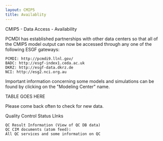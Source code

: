 ```yaml
---
layout: CMIP5
title: Availablity
---
```

CMIP5 - Data Access - Availability

PCMDI has established partnerships with other data centers so that all of the CMIP5 model output can now be accessed through any one of the following ESGF gateways:

    PCMDI: http://pcmdi9.llnl.gov/
    BADC: http://esgf-index1.ceda.ac.uk
    DKRZ: http://esgf-data.dkrz.de
    NCI: http://esg2.nci.org.au


Important information concerning some models and simulations can be found by clicking on the "Modeling Center" name. 

TABLE GOES HERE

Please come back often to check for new data.


Quality Control Status LInks

    QC Result Information (View of QC DB data)
    QC CIM documents (atom feed):
    All QC services and some information on QC

